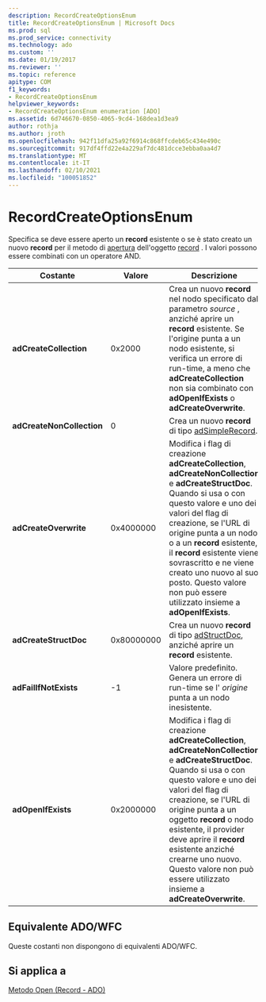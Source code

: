 ```yaml
---
description: RecordCreateOptionsEnum
title: RecordCreateOptionsEnum | Microsoft Docs
ms.prod: sql
ms.prod_service: connectivity
ms.technology: ado
ms.custom: ''
ms.date: 01/19/2017
ms.reviewer: ''
ms.topic: reference
apitype: COM
f1_keywords:
- RecordCreateOptionsEnum
helpviewer_keywords:
- RecordCreateOptionsEnum enumeration [ADO]
ms.assetid: 6d746670-0850-4065-9cd4-168dea1d3ea9
author: rothja
ms.author: jroth
ms.openlocfilehash: 942f11dfa25a92f6914c868ffcdeb65c434e490c
ms.sourcegitcommit: 917df4ffd22e4a229af7dc481dcce3ebba0aa4d7
ms.translationtype: MT
ms.contentlocale: it-IT
ms.lasthandoff: 02/10/2021
ms.locfileid: "100051852"
---
```

# <a name="recordcreateoptionsenum"></a>RecordCreateOptionsEnum
Specifica se deve essere aperto un **record** esistente o se è stato creato un nuovo **record** per il metodo di [apertura](./open-method-ado-record.md) dell'oggetto [record](./record-object-ado.md) . I valori possono essere combinati con un operatore AND.  
  
|Costante|Valore|Descrizione|  
|--------------|-----------|-----------------|  
|**adCreateCollection**|0x2000|Crea un nuovo **record** nel nodo specificato dal parametro *source* , anziché aprire un **record** esistente. Se l'origine punta a un nodo esistente, si verifica un errore di run-time, a meno che **adCreateCollection** non sia combinato con **adOpenIfExists** o **adCreateOverwrite**.|  
|**adCreateNonCollection**|0|Crea un nuovo **record** di tipo [adSimpleRecord](./recordtypeenum.md).|  
|**adCreateOverwrite**|0x4000000|Modifica i flag di creazione **adCreateCollection**, **adCreateNonCollection** e **adCreateStructDoc**. Quando si usa o con questo valore e uno dei valori del flag di creazione, se l'URL di origine punta a un nodo o a un **record** esistente, il **record** esistente viene sovrascritto e ne viene creato uno nuovo al suo posto. Questo valore non può essere utilizzato insieme a **adOpenIfExists**.|  
|**adCreateStructDoc**|0x80000000|Crea un nuovo **record** di tipo [adStructDoc](./recordtypeenum.md), anziché aprire un **record** esistente.|  
|**adFailIfNotExists**|-1|Valore predefinito. Genera un errore di run-time se l' *origine* punta a un nodo inesistente.|  
|**adOpenIfExists**|0x2000000|Modifica i flag di creazione **adCreateCollection**, **adCreateNonCollection** e **adCreateStructDoc**. Quando si usa o con questo valore e uno dei valori del flag di creazione, se l'URL di origine punta a un oggetto **record** o nodo esistente, il provider deve aprire il **record** esistente anziché crearne uno nuovo. Questo valore non può essere utilizzato insieme a **adCreateOverwrite**.|  
  
## <a name="adowfc-equivalent"></a>Equivalente ADO/WFC  
 Queste costanti non dispongono di equivalenti ADO/WFC.  
  
## <a name="applies-to"></a>Si applica a  
 [Metodo Open (Record - ADO)](./open-method-ado-record.md)